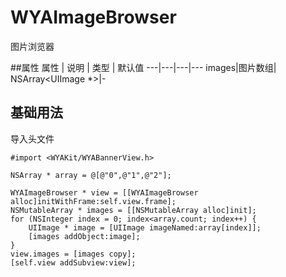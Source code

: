 # WYAImageBrowser

图片浏览器

##属性
属性 | 说明 | 类型 | 默认值
---|---|---|---
images|图片数组| NSArray<UIImage *>|-

## 基础用法

导入头文件
```
#import <WYAKit/WYABannerView.h>
```

```object-C
NSArray * array = @[@"0",@"1",@"2"];
    
WYAImageBrowser * view = [[WYAImageBrowser alloc]initWithFrame:self.view.frame];
NSMutableArray * images = [[NSMutableArray alloc]init];
for (NSInteger index = 0; index<array.count; index++) {
    UIImage * image = [UIImage imageNamed:array[index]];
    [images addObject:image];
}
view.images = [images copy];
[self.view addSubview:view];
```


